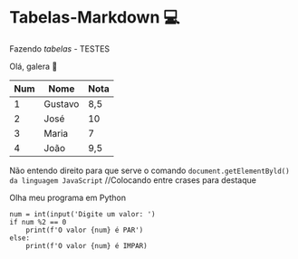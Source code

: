 # Tabelas-Markdown 💻
Fazendo *tabelas* - TESTES

Olá, galera :star_struck:

Num | Nome | Nota
---|---|---
1 | Gustavo | 8,5
2 | José | 10
3 | Maria | 7
4 | João | 9,5

Não entendo direito para que serve o comando `document.getElementByld() da linguagem JavaScript`
//Colocando entre crases para destaque

Olha meu programa em Python
```
num = int(input('Digite um valor: ')
if num %2 == 0
    print(f'O valor {num} é PAR')
else:
    print(f'O valor {num} é IMPAR)

```

